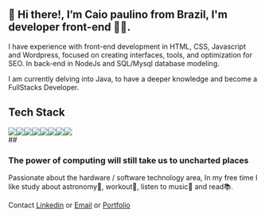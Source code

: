 ## 👋 Hi there!, I’m Caio paulino from Brazil, I'm developer front-end 🧑‍💻.

I have experience with front-end development in HTML, CSS, Javascript and Wordpress, focused on creating interfaces, tools, and optimization for SEO.
In back-end in NodeJs and SQL/Mysql database modeling.

I am currently delving into Java, to have a deeper knowledge and become a FullStacks Developer.

<h2>Tech Stack</h2>
<div style="display: flex;">
<img style="transform: scale(0.2); src="https://cdn.jsdelivr.net/gh/devicons/devicon@latest/icons/html5/html5-original-wordmark.svg" />
<img src="https://cdn.jsdelivr.net/gh/devicons/devicon@latest/icons/css3/css3-original-wordmark.svg" />
<img src="https://cdn.jsdelivr.net/gh/devicons/devicon@latest/icons/javascript/javascript-original.svg" />
<img src="https://cdn.jsdelivr.net/gh/devicons/devicon@latest/icons/react/react-original-wordmark.svg" />
<img src="https://cdn.jsdelivr.net/gh/devicons/devicon@latest/icons/nodejs/nodejs-original-wordmark.svg" />
<img src="https://cdn.jsdelivr.net/gh/devicons/devicon@latest/icons/sass/sass-original.svg" />
<img src="https://cdn.jsdelivr.net/gh/devicons/devicon@latest/icons/wordpress/wordpress-original.svg" />
<img src="https://cdn.jsdelivr.net/gh/devicons/devicon@latest/icons/mysql/mysql-original-wordmark.svg" />
<img src="https://cdn.jsdelivr.net/gh/devicons/devicon@latest/icons/mongodb/mongodb-original-wordmark.svg" />


</div>
##
<h3> The power of computing will still take us to uncharted places </h3>
Passionate about the hardware / software technology area, In my free time I like study about astronomy🌌, workout💪, listen to music🎵 and read📚.


Contact <a href="https://www.linkedin.com/in/caiopaulin0/">Linkedin</a> or <a href="mailto:caiopaulinoPE@hotmail.com">Email</a> or <a href="https://caiopaulin0.github.io/Portfolio/">Portfolio </a>
